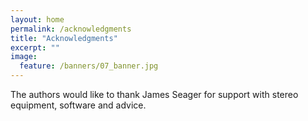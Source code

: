 ```yaml
---
layout: home
permalink: /acknowledgments
title: "Acknowledgments"
excerpt: ""
image:
  feature: /banners/07_banner.jpg
---
```


The authors would like to thank James Seager for support with stereo equipment, software and advice.
